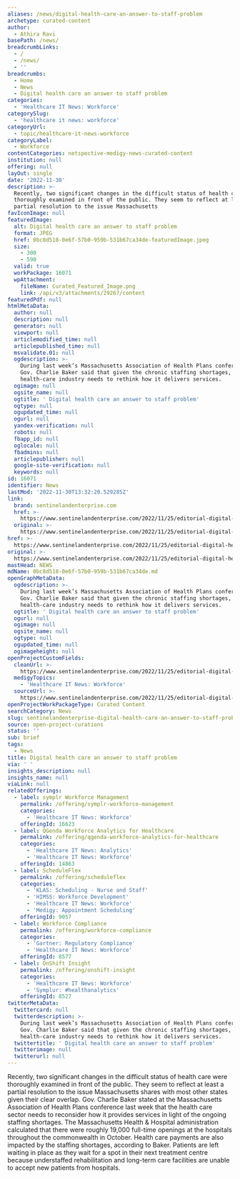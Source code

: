 ```yaml
---
aliases: /news/digital-health-care-an-answer-to-staff-problem
archetype: curated-content
author:
  - Athira Ravi
basePath: /news/
breadcrumbLinks:
  - /
  - /news/
  - ''
breadcrumbs:
  - Home
  - News
  - Digital health care an answer to staff problem
categories:
  - 'Healthcare IT News: Workforce'
categorySlug:
  - 'healthcare it news: workforce'
categoryUrl:
  - topic/healthcare-it-news-workforce
categoryLabel:
  - Workforce
contentCategories: netspective-medigy-news-curated-content
institution: null
offering: null
layOut: single
date: '2022-11-30'
description: >-
  Recently, two significant changes in the difficult status of health care were
  thoroughly examined in front of the public. They seem to reflect at least a
  partial resolution to the issue Massachusetts 
favIconImage: null
featuredImage:
  alt: Digital health care an answer to staff problem
  format: JPEG
  href: 0bc8d518-0e6f-57b0-959b-531b67ca34de-featuredImage.jpeg
  size:
    - 300
    - 590
  valid: true
  workPackage: 16071
  wpAttachment:
    fileName: Curated_Featured_Image.png
    link: /api/v3/attachments/29267/content
featuredPdf: null
htmlMetaData:
  author: null
  description: null
  generator: null
  viewport: null
  articlemodified_time: null
  articlepublished_time: null
  msvalidate.01: null
  ogdescription: >-
    During last week’s Massachusetts Association of Health Plans conference,
    Gov. Charlie Baker said that given the chronic staffing shortages, the
    health-care industry needs to rethink how it delivers services.
  ogimage: null
  ogsite_name: null
  ogtitle: ' Digital health care an answer to staff problem'
  ogtype: null
  ogupdated_time: null
  ogurl: null
  yandex-verification: null
  robots: null
  fbapp_id: null
  oglocale: null
  fbadmins: null
  articlepublisher: null
  google-site-verification: null
  keywords: null
id: 16071
identifier: News
lastMod: '2022-11-30T13:32:20.529285Z'
link:
  brand: sentinelandenterprise.com
  href: >-
    https://www.sentinelandenterprise.com/2022/11/25/editorial-digital-health-care-an-answer-to-staff-problem/
  original: >-
    https://www.sentinelandenterprise.com/2022/11/25/editorial-digital-health-care-an-answer-to-staff-problem/
href: >-
  https://www.sentinelandenterprise.com/2022/11/25/editorial-digital-health-care-an-answer-to-staff-problem/
original: >-
  https://www.sentinelandenterprise.com/2022/11/25/editorial-digital-health-care-an-answer-to-staff-problem/
mastHead: NEWS
mdName: 0bc8d518-0e6f-57b0-959b-531b67ca34de.md
openGraphMetaData:
  ogdescription: >-
    During last week’s Massachusetts Association of Health Plans conference,
    Gov. Charlie Baker said that given the chronic staffing shortages, the
    health-care industry needs to rethink how it delivers services.
  ogtitle: ' Digital health care an answer to staff problem'
  ogurl: null
  ogimage: null
  ogsite_name: null
  ogtype: null
  ogupdated_time: null
  ogimageheight: null
openProjectCustomFields:
  cleanUrl: >-
    https://www.sentinelandenterprise.com/2022/11/25/editorial-digital-health-care-an-answer-to-staff-problem/
  medigyTopics:
    - 'Healthcare IT News: Workforce'
  sourceUrl: >-
    https://www.sentinelandenterprise.com/2022/11/25/editorial-digital-health-care-an-answer-to-staff-problem/
openProjectWorkPackageType: Curated Content
searchCategory: News
slug: sentinelandenterprise-digital-health-care-an-answer-to-staff-problem
source: open-project-curations
status: ''
sub: brief
tags:
  - News
title: Digital health care an answer to staff problem
via: ' '
insights_description: null
insights_name: null
viaLink: null
relatedOfferings:
  - label: symplr Workforce Management
    permalink: /offering/symplr-workforce-management
    categories:
      - 'Healthcare IT News: Workforce'
    offeringId: 16623
  - label: QGenda Workforce Analytics for Healthcare
    permalink: /offering/qgenda-workforce-analytics-for-healthcare
    categories:
      - 'Healthcare IT News: Analytics'
      - 'Healthcare IT News: Workforce'
    offeringId: 14863
  - label: ScheduleFlex
    permalink: /offering/scheduleflex
    categories:
      - 'KLAS: Scheduling - Nurse and Staff'
      - 'HIMSS: Workforce Development'
      - 'Healthcare IT News: Workforce'
      - 'Medigy: Appointment Scheduling'
    offeringId: 9057
  - label: Workforce Compliance
    permalink: /offering/workforce-compliance
    categories:
      - 'Gartner: Regulatory Compliance'
      - 'Healthcare IT News: Workforce'
    offeringId: 8577
  - label: OnShift Insight
    permalink: /offering/onshift-insight
    categories:
      - 'Healthcare IT News: Workforce'
      - 'Symplur: #healthanalytics'
    offeringId: 8527
twitterMetaData:
  twittercard: null
  twitterdescription: >-
    During last week’s Massachusetts Association of Health Plans conference,
    Gov. Charlie Baker said that given the chronic staffing shortages, the
    health-care industry needs to rethink how it delivers services.
  twittertitle: ' Digital health care an answer to staff problem'
  twitterimage: null
  twitterurl: null
---
```

<p>Recently, two significant changes in the difficult status of health care were thoroughly examined in front of the public. They seem to reflect at least a partial resolution to the issue Massachusetts shares with most other states given their clear overlap. Gov. Charlie Baker stated at the Massachusetts Association of Health Plans conference last week that the health care sector needs to reconsider how it provides services in light of the ongoing staffing shortages. The Massachusetts Health &amp; Hospital administration calculated that there were roughly 19,000 full-time openings at the hospitals throughout the commonwealth in October. Health care payments are also impacted by the staffing shortages, according to Baker. Patients are left waiting in place as they wait for a spot in their next treatment centre because understaffed rehabilitation and long-term care facilities are unable to accept new patients from hospitals.</p>